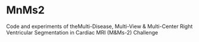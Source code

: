 # MnMs2
Code and experiments of theMulti-Disease, Multi-View &amp; Multi-Center Right Ventricular Segmentation in Cardiac MRI (M&amp;Ms-2) Challenge
